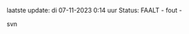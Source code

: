 laatste update: 
di 07-11-2023  0:14   uur 
Status: FAALT - fout - 
<div class="service R">svn</div>